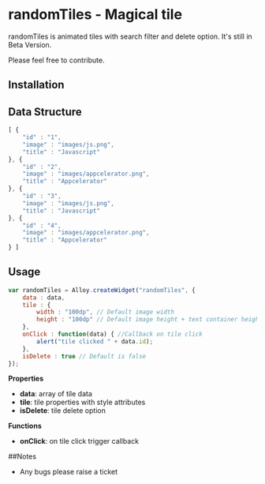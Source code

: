 # randomTiles - Magical tile 

randomTiles is animated tiles with search filter and delete option. It's still in Beta Version.
 
Please feel free to contribute.

## Installation

## Data Structure 
```javascript
[ {
	"id" : "1",
	"image" : "images/js.png",
	"title" : "Javascript"
}, {
	"id" : "2",
	"image" : "images/appcelerator.png",
	"title" : "Appcelerator"
}, {
	"id" : "3",
	"image" : "images/js.png",
	"title" : "Javascript"
}, {
	"id" : "4",
	"image" : "images/appcelerator.png",
	"title" : "Appcelerator"
} ]
```

## Usage
```javascript
var randomTiles = Alloy.createWidget("randomTiles", {
	data : data,
	tile : {
		width : "100dp", // Default image width
		height : "100dp" // Default image height + text container height,
	},
	onClick : function(data) { //Callback on tile click
		alert("tile clicked " + data.id);
	},
	isDelete : true // Default is false
});
```
**Properties**
* **data**: array of tile data
* **tile**: tile properties with style attributes
* **isDelete**: tile delete option

**Functions**
* **onClick**: on tile click trigger callback

##Notes
* Any bugs please raise a ticket